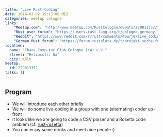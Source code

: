 ```yaml
---
title: "Live Rust-Coding"
date: 2016-03-02 19:15:00 MEZ
categories: meetup cologne
links:
    "Meetup.com": "http://www.meetup.com/RustCologne/events/229013352/"
    "Rust user forum": "https://users.rust-lang.org/t/cologne-germany-live-rust-coding-on-2016-03-02/4709"
    "Reddit": "https://www.reddit.com/r/rust/comments/46urj0/live_coding_event_in_cologne_germany_on_20160302/"
    "German Rust forum": "https://forum.rustplatz.de/t/projekt-suche-fuer-coding-abend-in-koeln/97/21"
location:
  name: "Chaos Computer Club Cologne (c4) e.V."
  street: "Heliosstr. 6a"
  city: Köln
meetup:
  id: 229013352
talks: []
---
```

## Program

- We will introduce each other briefly
- We will do some live-coding in a group with one (alternating) coder up-front
- It looks like we are going to code a CSV parser and a Rosetta code problem (cf. [rust-rosetta](https://github.com/Hoverbear/rust-rosetta))
- You can enjoy some drinks and meet nice people :)
